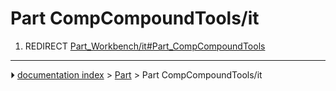 # Part CompCompoundTools/it
1.  REDIRECT [Part_Workbench/it#Part_CompCompoundTools](Part_Workbench/it#Part_CompCompoundTools.md)



---
⏵ [documentation index](../README.md) > [Part](Part_Workbench.md) > Part CompCompoundTools/it
